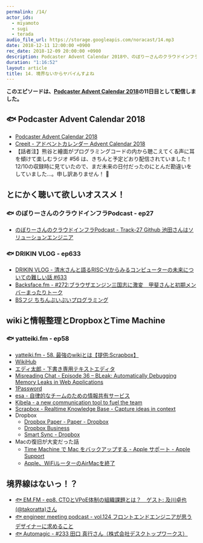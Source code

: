 ```yaml
---
permalink: /14/
actor_ids:
  - miyamoto
  - sugi
  - terada
audio_file_url: https://storage.googleapis.com/noracast/14.mp3
date: 2018-12-11 12:00:00 +0900
rec_date: 2018-12-09 20:00:00 +0900
description: Podcaster Advent Calendar 2018や、のぼりーさんのクラウドインフラPodcastのGitHub回、DRIKIN VLOGの清水亮さん回を強くオススメしたり、Wikiとかメモの話、Dropbox Paper や esa、Kibelaなどの使い方、フロー情報とストック情報への移行が難しい話、Macの移行ツールからの復元が大変だった話、肩書問題、などについて話しました。
duration: "1:16:52"
layout: article
title: 14. 境界ないからヤバイんすよね
---
```



**このエピソードは、[Podcaster Advent Calendar 2018](https://adventar.org/calendars/3068)の11日目として配信しました。**

## 🐟 Podcaster Advent Calendar 2018

- [Podcaster Advent Calendar 2018](https://adventar.org/calendars/3068)
- [Creeit - アドベントカレンダー Advent Calendar 2018](https://crieit.net/advent-calendars/2018/crieit)
- 【話者注】熊谷と繪面がプログラミングコードの内から聴こえてくる声に耳を傾けて楽しむラジオ #56 は、きちんと予定どおり配信されていました！12/10の収録時に見ていたので、まだ未来の日付だったのにとんだ勘違いをしていました…。申し訳ありません！ 🙇

## とにかく聴いて欲しいオススメ！

### 🐟 のぼりーさんのクラウドインフラPodcast - ep27

- [のぼりーさんのクラウドインフラPodcast - Track-27 Github 池田さんはソリューションエンジニア](https://cloudinfra.audio/track27-6c78e0634c2a)

### 🐟 DRIKIN VLOG - ep633

- [DRIKIN VLOG - 清水さんと語るRISC-Vからみるコンピューターの未来についての難しい話 #633](https://www.youtube.com/watch?v=sZs8XbbT2kA)
- [Backsface.fm - #272:ブラウザエンジン三国志に激変　甲斐さんと初期メンバーまったりトーク](http://backspace.fm/episode/272/)
- [BSフジ ちちんぷいぷいプログラミング](https://www.puipro.com/)


## wikiと情報整理とDropboxとTime Machine

### 🐟 yatteiki.fm - ep58

- [yatteiki.fm - 58. 最強のwikiとは【提供:Scrapbox】](https://yatteiki.fm/episode/58)
- [WikiHub](https://wikihub.io/)
- [エディ太郎 - 下書き専用テキストエディタ](https://editaro.com/)
- [Misreading Chat - Episode 36 – BLeak: Automatically Debugging Memory Leaks in Web Applications](https://misreading.chat/2018/10/22/episode-36-bleak-automatically-debugging-memory-leaks-in-web-applications/)
- [1Password](https://1password.com/)
- [esa - 自律的なチームのための情報共有サービス](https://esa.io/)
- [Kibela - a new communication tool to fuel the team](https://kibe.la/ja)
- [Scrapbox - Realtime Knowledge Base - Capture ideas in context](https://scrapbox.io/)
- Dropbox
  - [Dropbox Paper - Paper - Dropbox](https://www.dropbox.com/paper)
  - [Dropbox Business](https://www.dropbox.com/ja/business)
  - [Smart Sync - Dropbox](https://www.dropbox.com/smartsync)
- Macの復旧が大変だった話
  - [Time Machine で Mac をバックアップする - Apple サポート - Apple Support](https://support.apple.com/ja-jp/HT201250)
  - [Apple、WiFiルーターのAirMacを終了](http://www.itmedia.co.jp/news/articles/1804/27/news070.html)

## 境界線はないっ！？

- [🐟 EM.FM - ep8. CTOとVPoE体制の組織課題とは？　ゲスト: 及川卓也(@takoratta)さん](https://anchor.fm/em-fm/episodes/ep8--CTOVPoE--takoratta-e2kko3)
- [🐟 engineer meeting podcast - vol.124 フロントエンドエンジニアが思うデザイナーに求めること](https://soundcloud.com/engineer-meeting/vol124)
- [🐟 Automagic - #233 田口 真行さん（株式会社デスクトップワークス）](https://automagic.fm/post/180532082565/webdirection)
